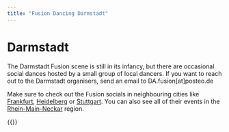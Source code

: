 ```yaml
---
title: "Fusion Dancing Darmstadt"
---
```


# Darmstadt

The Darmstadt Fusion scene is still in its infancy, but there are occasional social dances hosted by a small group of local dancers.
If you want to reach out to the Darmstadt organisers, send an email to DA.fusion[at]posteo.de

Make sure to check out the Fusion socials in neighbouring cities like [Frankfurt](/frankfurt), [Heidelberg](/heidelberg) or [Stuttgart](/stuttgart).
You can also see all of their events in the [Rhein-Main-Neckar](/rhein-main-neckar) region.

{{<localevents section="darmstadt">}}
